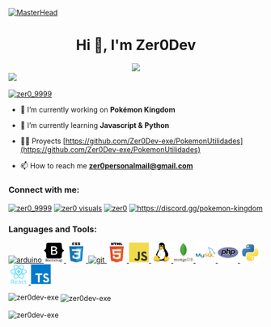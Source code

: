 [![MasterHead](https://media.discordapp.net/attachments/1066327157187555368/1087076350394896405/New_Project_19.png?width=768&height=311)](https://skyzer0dev.com)
<h1 align="center">Hi 👋, I'm Zer0Dev</h1>
<div align="center">
<img src="https://readme-typing-svg.herokuapp.com?size=25&color=9146ff&lines=Web+Dev/Discord+Bot+Dev%7C">
</div
<img align="right" alt="Coding" src="https://encrypted-tbn0.gstatic.com/images?q=tbn:ANd9GcRQI8Q-DY8dozbc45VHrGpSuPDyBysn8b2cyUtFIDHMM8AtgsAoqig4IuuI8O1qMkvnlt0&usqp=CAU" width="150" height="150")

![](https://lanyard.cnrad.dev/api/817515739711406140)

<p align="left"> <a href="https://twitter.com/zer0_9999" target="blank"><img src="https://img.shields.io/twitter/follow/zer0_9999?logo=twitter&style=for-the-badge" alt="zer0_9999" /></a> </p>

- 🔭 I’m currently working on **Pokémon Kingdom**

- 🌱 I’m currently learning **Javascript & Python**

- 👨‍💻 Proyects [https://github.com/Zer0Dev-exe/PokemonUtilidades](https://github.com/Zer0Dev-exe/PokemonUtilidades)

- 📫 How to reach me **zer0personalmail@gmail.com**

<h3 align="left">Connect with me:</h3>
<p align="left">
<a href="https://twitter.com/zer0_9999" target="blank"><img align="center" src="https://raw.githubusercontent.com/rahuldkjain/github-profile-readme-generator/master/src/images/icons/Social/twitter.svg" alt="zer0_9999" height="30" width="40" /></a>
<a href="https://www.behance.net/zer0 visuals" target="blank"><img align="center" src="https://raw.githubusercontent.com/rahuldkjain/github-profile-readme-generator/master/src/images/icons/Social/behance.svg" alt="zer0 visuals" height="30" width="40" /></a>
<a href="https://www.youtube.com/c/zer0" target="blank"><img align="center" src="https://raw.githubusercontent.com/rahuldkjain/github-profile-readme-generator/master/src/images/icons/Social/youtube.svg" alt="zer0" height="30" width="40" /></a>
<a href="https://discord.gg/https://discord.gg/pokemon-kingdom" target="blank"><img align="center" src="https://raw.githubusercontent.com/rahuldkjain/github-profile-readme-generator/master/src/images/icons/Social/discord.svg" alt="https://discord.gg/pokemon-kingdom" height="30" width="40" /></a>
</p>

<h3 align="left">Languages and Tools:</h3>
<p align="left"> <a href="https://www.arduino.cc/" target="_blank" rel="noreferrer"> <img src="https://cdn.worldvectorlogo.com/logos/arduino-1.svg" alt="arduino" width="40" height="40"/> </a> <a href="https://getbootstrap.com" target="_blank" rel="noreferrer"> <img src="https://raw.githubusercontent.com/devicons/devicon/master/icons/bootstrap/bootstrap-plain-wordmark.svg" alt="bootstrap" width="40" height="40"/> </a> <a href="https://www.w3schools.com/css/" target="_blank" rel="noreferrer"> <img src="https://raw.githubusercontent.com/devicons/devicon/master/icons/css3/css3-original-wordmark.svg" alt="css3" width="40" height="40"/> </a> <a href="https://git-scm.com/" target="_blank" rel="noreferrer"> <img src="https://www.vectorlogo.zone/logos/git-scm/git-scm-icon.svg" alt="git" width="40" height="40"/> </a> <a href="https://www.w3.org/html/" target="_blank" rel="noreferrer"> <img src="https://raw.githubusercontent.com/devicons/devicon/master/icons/html5/html5-original-wordmark.svg" alt="html5" width="40" height="40"/> </a> <a href="https://developer.mozilla.org/en-US/docs/Web/JavaScript" target="_blank" rel="noreferrer"> <img src="https://raw.githubusercontent.com/devicons/devicon/master/icons/javascript/javascript-original.svg" alt="javascript" width="40" height="40"/> </a> <a href="https://www.linux.org/" target="_blank" rel="noreferrer"> <img src="https://raw.githubusercontent.com/devicons/devicon/master/icons/linux/linux-original.svg" alt="linux" width="40" height="40"/> </a> <a href="https://www.mongodb.com/" target="_blank" rel="noreferrer"> <img src="https://raw.githubusercontent.com/devicons/devicon/master/icons/mongodb/mongodb-original-wordmark.svg" alt="mongodb" width="40" height="40"/> </a> <a href="https://www.mysql.com/" target="_blank" rel="noreferrer"> <img src="https://raw.githubusercontent.com/devicons/devicon/master/icons/mysql/mysql-original-wordmark.svg" alt="mysql" width="40" height="40"/> </a> <a href="https://www.php.net" target="_blank" rel="noreferrer"> <img src="https://raw.githubusercontent.com/devicons/devicon/master/icons/php/php-original.svg" alt="php" width="40" height="40"/> </a> <a href="https://www.python.org" target="_blank" rel="noreferrer"> <img src="https://raw.githubusercontent.com/devicons/devicon/master/icons/python/python-original.svg" alt="python" width="40" height="40"/> </a> <a href="https://reactjs.org/" target="_blank" rel="noreferrer"> <img src="https://raw.githubusercontent.com/devicons/devicon/master/icons/react/react-original-wordmark.svg" alt="react" width="40" height="40"/> </a> <a href="https://www.typescriptlang.org/" target="_blank" rel="noreferrer"> <img src="https://raw.githubusercontent.com/devicons/devicon/master/icons/typescript/typescript-original.svg" alt="typescript" width="40" height="40"/> </a> </p>

<p><img align="left" src="https://github-readme-stats.vercel.app/api/top-langs?username=zer0dev-exe&show_icons=true&locale=en&layout=compact" alt="zer0dev-exe" /></p>

<p>&nbsp;<img align="center" src="https://github-readme-stats.vercel.app/api?username=zer0dev-exe&show_icons=true&locale=en" alt="zer0dev-exe" /></p>

<p><img align="center" src="https://github-readme-streak-stats.herokuapp.com/?user=zer0dev-exe&" alt="zer0dev-exe" /></p>
